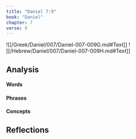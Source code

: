 ```yaml
---
title: "Daniel 7:9"
book: "Daniel"
chapter: 7
verse: 9
---
```

![[/Greek/Daniel/007/Daniel-007-009G.md#Text]]
![[/Hebrew/Daniel/007/Daniel-007-009H.md#Text]]

## Analysis

#### Words

#### Phrases

#### Concepts

## Reflections
